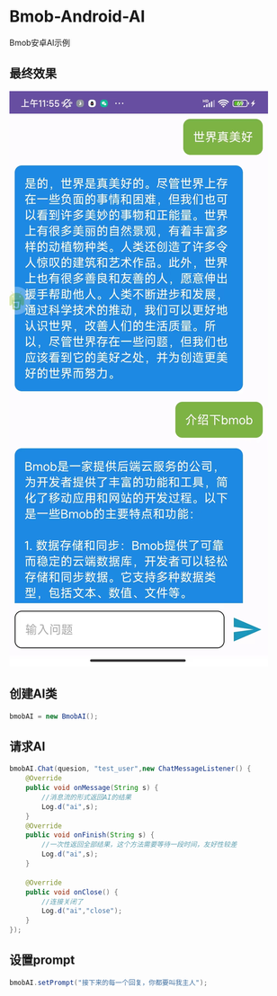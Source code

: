 # Bmob-Android-AI
Bmob安卓AI示例

## 最终效果

![](introduce.jpg)


## 创建AI类
```java
bmobAI = new BmobAI();
```

## 请求AI

```java
bmobAI.Chat(quesion, "test_user",new ChatMessageListener() {
    @Override
    public void onMessage(String s) {
        //消息流的形式返回AI的结果
        Log.d("ai",s);
    }
    @Override
    public void onFinish(String s) {
        //一次性返回全部结果，这个方法需要等待一段时间，友好性较差
        Log.d("ai",s);
    }

    @Override
    public void onClose() {
        //连接关闭了
        Log.d("ai","close");
    }
});
```

## 设置prompt

```java
bmobAI.setPrompt("接下来的每一个回复，你都要叫我主人");
```
